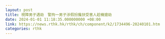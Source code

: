 ```yaml
---
layout: post
title: 視障男子遇劫　警拘一男子涉假扮攙扶受害人趁機搶劫
date: 2024-01-01 11:18:35.000000000 +08:00
link: https://news.rthk.hk/rthk/ch/component/k2/1734496-20240101.htm
categories: rthk
---
```



